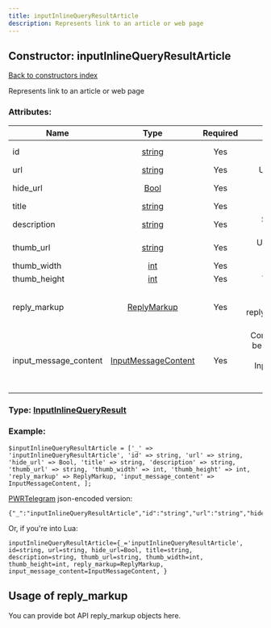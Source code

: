 ```yaml
---
title: inputInlineQueryResultArticle
description: Represents link to an article or web page
---
```

## Constructor: inputInlineQueryResultArticle  
[Back to constructors index](index.md)



Represents link to an article or web page

### Attributes:

| Name     |    Type       | Required | Description |
|----------|:-------------:|:--------:|------------:|
|id|[string](../types/string.md) | Yes|Unique identifier of this result|
|url|[string](../types/string.md) | Yes|Url of the result, if exists|
|hide\_url|[Bool](../types/Bool.md) | Yes|True, if url must be not shown|
|title|[string](../types/string.md) | Yes|Title of the result|
|description|[string](../types/string.md) | Yes|Short description of the result|
|thumb\_url|[string](../types/string.md) | Yes|Url of the result thumb, if exists|
|thumb\_width|[int](../types/int.md) | Yes|Thumb width, if known|
|thumb\_height|[int](../types/int.md) | Yes|Thumb height, if known|
|reply\_markup|[ReplyMarkup](../types/ReplyMarkup.md) | Yes|Message reply markup, should be of type replyMarkupInlineKeyboard or null|
|input\_message\_content|[InputMessageContent](../types/InputMessageContent.md) | Yes|Content of the message to be sent, should be of type inputMessageText or InputMessageLocation or InputMessageVenue or InputMessageContact|



### Type: [InputInlineQueryResult](../types/InputInlineQueryResult.md)


### Example:

```
$inputInlineQueryResultArticle = ['_' => 'inputInlineQueryResultArticle', 'id' => string, 'url' => string, 'hide_url' => Bool, 'title' => string, 'description' => string, 'thumb_url' => string, 'thumb_width' => int, 'thumb_height' => int, 'reply_markup' => ReplyMarkup, 'input_message_content' => InputMessageContent, ];
```  

[PWRTelegram](https://pwrtelegram.xyz) json-encoded version:

```
{"_":"inputInlineQueryResultArticle","id":"string","url":"string","hide_url":"Bool","title":"string","description":"string","thumb_url":"string","thumb_width":"int","thumb_height":"int","reply_markup":"ReplyMarkup","input_message_content":"InputMessageContent"}
```


Or, if you're into Lua:  


```
inputInlineQueryResultArticle={_='inputInlineQueryResultArticle', id=string, url=string, hide_url=Bool, title=string, description=string, thumb_url=string, thumb_width=int, thumb_height=int, reply_markup=ReplyMarkup, input_message_content=InputMessageContent, }

```



## Usage of reply_markup

You can provide bot API reply_markup objects here.  


